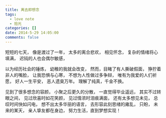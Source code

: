 ```yaml
---
title: 离去即想念
tags:
  - love note
  - 拾光
categories: []
date: 2014-5-29 14:05:00
comments: false
---
```


短短的七天，
像是渡过了一年，
太多的离合悲欢，
相见怀念，
复杂的情绪将心填满，
迟钝的人也会偶尔敏感，
<!-- more -->
以为经历社会的锤炼，
幼稚的我就会改变，
然而，目睹了有人撕破假面，
狰狞着非人的嘴脸，
让我恐惧与心寒，
不想为人性做过多争辩，
唯有为我爱的人们祈愿，
好人一生平安，
恶人遗臭万年。
理解了纯真，千金不换。

见到了很多想念的容颜，
小聚之后更久的分散，
一直觉得毕业遥远，
其实不过转眼之间，
见过欣喜时如花笑颜，
见过情浓时泪痕满面，
还有太多想见未见，
总叹时间快如闪电，
想不出太多华丽的语言，
去形容此刻思绪的雍乱，
只盼，
未来的某天，
亲人挚友都在身边，
努力生活，直到梦想实现！